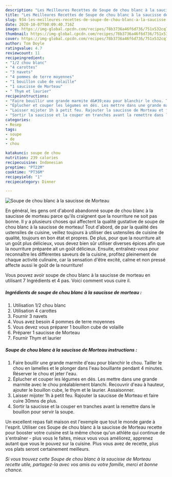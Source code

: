 ```yaml
---
description: "Les Meilleures Recettes de Soupe de chou blanc à la saucisse de Morteau"
title: "Les Meilleures Recettes de Soupe de chou blanc à la saucisse de Morteau"
slug: 934-les-meilleures-recettes-de-soupe-de-chou-blanc-a-la-saucisse-de-morteau
date: 2020-10-07T00:09:40.716Z
image: https://img-global.cpcdn.com/recipes/78b3736a46f6d736/751x532cq70/soupe-de-chou-blanc-a-la-saucisse-de-morteau-photo-principale-de-la-recette.jpg
thumbnail: https://img-global.cpcdn.com/recipes/78b3736a46f6d736/751x532cq70/soupe-de-chou-blanc-a-la-saucisse-de-morteau-photo-principale-de-la-recette.jpg
cover: https://img-global.cpcdn.com/recipes/78b3736a46f6d736/751x532cq70/soupe-de-chou-blanc-a-la-saucisse-de-morteau-photo-principale-de-la-recette.jpg
author: Tom Doyle
ratingvalue: 4.7
reviewcount: 11
recipeingredient:
- "1/2 chou blanc"
- "4 carottes"
- "3 navets"
- "4 pommes de terre moyennes"
- "1 bouillon cube de volaille"
- "1 saucisse de Morteau"
- " Thym et laurier"
recipeinstructions:
- "Faire bouillir une grande marmite d&#39;eau pour blanchir le chou. Tailler le chou en lamelles et le plonger dans l&#39;eau bouillante pendant 4 minutes. Réserver le chou et jeter l&#39;eau."
- "Éplucher et couper les légumes en dés. Les mettre dans une grande marmite avec le chou préalablement blanchi. Recouvrir d&#39;eau à hauteur, ajouter le bouillon cube, le thym et le laurier. Assaisonner."
- "Laisser mijoter 1h à petit feu. Rajouter la saucisse de Morteau et faire cuire 30mns de plus."
- "Sortir la saucisse et la couper en tranches avant la remettre dans le bouillon pour servir la soupe."
categories:
- Resep
tags:
- soupe
- de
- chou

katakunci: soupe de chou 
nutrition: 239 calories
recipecuisine: Indonesian
preptime: "PT22M"
cooktime: "PT36M"
recipeyield: "1"
recipecategory: Dinner

---
```



![Soupe de chou blanc à la saucisse de Morteau](https://img-global.cpcdn.com/recipes/78b3736a46f6d736/751x532cq70/soupe-de-chou-blanc-a-la-saucisse-de-morteau-photo-principale-de-la-recette.jpg)

En général, les gens ont d'abord abandonné soupe de chou blanc à la saucisse de morteau parce qu'ils craignent que la nourriture ne soit pas bonne. Il y a plusieurs choses qui affectent la qualité gustative de soupe de chou blanc à la saucisse de morteau! Tout d'abord, de par la qualité des ustensiles de cuisine, veillez toujours à utiliser des ustensiles de cuisine de qualité, toujours en bon état et propres. De plus, pour que la nourriture ait un goût plus délicieux, vous devez bien sûr utiliser diverses épices afin que la nourriture préparée ait un goût délicieux. Ensuite, entraînez-vous pour reconnaître les différentes saveurs de la cuisine, profitez pleinement de chaque activité culinaire, car la sensation d'être excité, calme et non pressé affecte aussi le goût de la nourriture!

<!--inarticleads1-->

Vous pouvez avoir soupe de chou blanc à la saucisse de morteau en utilisant 7 Ingrédients et 4 pas. Voici comment vous cuire il.

##### Ingrédients de soupe de chou blanc à la saucisse de morteau :

1. Utilisation 1/2 chou blanc
1. Utilisation 4 carottes
1. Fournir 3 navets
1. Vous avez besoin 4 pommes de terre moyennes
1. Vous devez vous préparer 1 bouillon cube de volaille
1. Préparer 1 saucisse de Morteau
1. Fournir  Thym et laurier




<!--inarticleads2-->

##### Soupe de chou blanc à la saucisse de Morteau instructions :

1. Faire bouillir une grande marmite d&#39;eau pour blanchir le chou. Tailler le chou en lamelles et le plonger dans l&#39;eau bouillante pendant 4 minutes. Réserver le chou et jeter l&#39;eau.
1. Éplucher et couper les légumes en dés. Les mettre dans une grande marmite avec le chou préalablement blanchi. Recouvrir d&#39;eau à hauteur, ajouter le bouillon cube, le thym et le laurier. Assaisonner.
1. Laisser mijoter 1h à petit feu. Rajouter la saucisse de Morteau et faire cuire 30mns de plus.
1. Sortir la saucisse et la couper en tranches avant la remettre dans le bouillon pour servir la soupe.




<!--inarticleads1-->

<p>
Un excellent repas fait maison est l'exemple que tout le monde garde à l'esprit. Utiliser ces Soupe de chou blanc à la saucisse de Morteau recette pour booster votre cuisine est la même chose qu'un athlète qui continue de s'entraîner - plus vous le faites, mieux vous vous améliorez, apprenez autant que vous le pouvez sur la cuisine. Plus vous avez de recette, plus vos plats seront certainement meilleurs.
</p>

<p>
<i>Si vous trouvez cette Soupe de chou blanc à la saucisse de Morteau recette utile, partagez-la avec vos amis ou votre famille, merci et bonne chance.</i>
</p>

